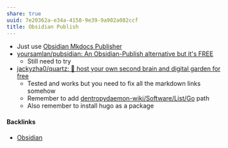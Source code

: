```yaml
---
share: true
uuid: 7e20362a-e34a-4158-9e39-9a902a082ccf
title: Obsidian Publish
---
```

* Just use [Obsidian Mkdocs Publisher](https://github.com/ObsidianPublisher)
* [yoursamlan/pubsidian: An Obsidian-Publish alternative but it's FREE](https://github.com/yoursamlan/pubsidian)
	* Still need to try
* [jackyzha0/quartz: 🌱 host your own second brain and digital garden for free](https://github.com/jackyzha0/quartz)
	* Tested and works but you need to fix all the markdown links somehow
	* Remember to add [dentropydaemon-wiki/Software/List/Go](/dentropydaemon-wiki/Software/List/Go) path
	* Also remember to install hugo as a package

#### Backlinks

* [Obsidian](/f76a085e-f2c8-43bd-a852-47760f01e401)